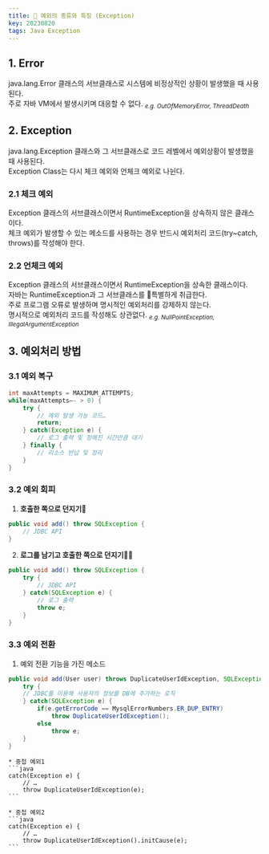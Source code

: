 ```yaml
---
title: 🛑 예외의 종류와 특징 (Exception)
key: 20230820
tags: Java Exception
---
```


## 1. Error

java.lang.Error 클래스의 서브클래스로 시스템에 비정상적인 상황이 발생했을 때 사용된다.   
주로 자바 VM에서 발생시키며 대응할 수 없다. <sub><i>e.g. OutOfMemoryError, ThreadDeath</i></sub>

## 2. Exception

java.lang.Exception 클래스와 그 서브클래스로 코드 레벨에서 예외상황이 발생했을 때 사용된다.   
Exception Class는 다시 체크 예외와 언체크 예외로 나뉜다.

### 2.1 체크 예외

Exception 클래스의 서브클래스이면서 RuntimeException을 상속하지 않은 클래스이다.   
체크 예외가 발생할 수 있는 메소드를 사용하는 경우 반드시 예외처리 코드(try~catch, throws)를 작성해야 한다.

### 2.2 언체크 예외

Exception 클래스의 서브클래스이면서 RuntimeException을 상속한 클래스이다.   
자바는 RuntimeException과 그 서브클래스를 💎특별하게 취급한다.   
주로 프로그램 오류로 발생하며 명시적인 예외처리를 강제하지 않는다.   
명시적으로 예외처리 코드를 작성해도 상관없다. <sub><i>e.g. NullPointException, IllegalArgumentException</i></sub>

## 3. 예외처리 방법

### 3.1 예외 복구

```java
int maxAttempts = MAXIMUM_ATTEMPTS;
while(maxAttempts—- > 0) {
    try {
        // 예외 발생 가능 코드…
        return;
    } catch(Exception e) {
        // 로그 출력 및 정해진 시간만큼 대기
    } finally {
        // 리소스 반납 및 정리
    }
}
```

### 3.2 예외 회피

1. **호출한 쪽으로 던지기🤾**
```java
public void add() throw SQLException {
    // JDBC API
}
```
2. **로그를 남기고 호출한 쪽으로 던지기🤾‍♀️**
```java
public void add() throw SQLException {
    try {
        // JDBC API
    } catch(SQLException e) {
        // 로그 출력
        throw e;
    }
}
```

### 3.3 예외 전환

1. 예외 전환 기능을 가진 메소드
```java
public void add(User user) throws DuplicateUserIdException, SQLException {
    try {
    // JDBC를 이용해 사용자의 정보를 DB에 추가하는 로직
    } catch(SQLException e) {
        if(e.getErrorCode == MysqlErrorNumbers.ER_DUP_ENTRY)
            throw DuplicateUserIdException();
        else
            throw e;
    }
}
```

    * 중첩 예외1
    ```java
    catch(Exception e) {
        // …
        throw DuplicateUserIdException(e);
    ```

    * 중첩 예외2
    ```java
    catch(Exception e) {
        // …
        throw DuplicateUserIdException().initCause(e);
    ```